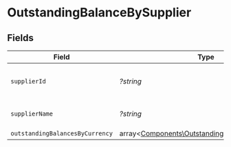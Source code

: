 # OutstandingBalanceBySupplier


## Fields

| Field                                                                                                     | Type                                                                                                      | Required                                                                                                  | Description                                                                                               | Example                                                                                                   |
| --------------------------------------------------------------------------------------------------------- | --------------------------------------------------------------------------------------------------------- | --------------------------------------------------------------------------------------------------------- | --------------------------------------------------------------------------------------------------------- | --------------------------------------------------------------------------------------------------------- |
| `supplierId`                                                                                              | *?string*                                                                                                 | :heavy_minus_sign:                                                                                        | Unique identifier for the supplier.                                                                       | 123                                                                                                       |
| `supplierName`                                                                                            | *?string*                                                                                                 | :heavy_minus_sign:                                                                                        | Full name of the supplier.                                                                                | Super Store                                                                                               |
| `outstandingBalancesByCurrency`                                                                           | array<[Components\OutstandingBalanceByCurrency](../../Models/Components/OutstandingBalanceByCurrency.md)> | :heavy_minus_sign:                                                                                        | N/A                                                                                                       |                                                                                                           |